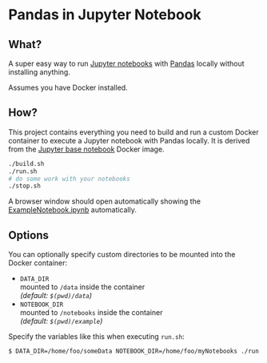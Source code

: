 # Pandas in Jupyter Notebook

## What?

A super easy way to run [Jupyter notebooks](https://jupyter-notebook.readthedocs.io/en/stable/notebook.html) with [Pandas](https://pandas.pydata.org/pandas-docs/stable/index.html) locally without installing anything.

Assumes you have Docker installed.

## How?

This project contains everything you need to build and run a custom Docker container to execute a Jupyter notebook with Pandas locally.
It is derived from the [Jupyter base notebook](https://jupyter-docker-stacks.readthedocs.io/en/latest/using/selecting.html#jupyter-base-notebook) Docker image.

```sh
./build.sh
./run.sh
# do some work with your notebooks
./stop.sh
```

A browser window should open automatically showing the [ExampleNotebook.ipynb](/example/ExampleNotebook.ipynb) automatically.

## Options

You can optionally specify custom directories to be mounted into the Docker container:

- `DATA_DIR`  
  mounted to `/data` inside the container  
  *(default: `$(pwd)/data`)*
- `NOTEBOOK_DIR`  
  mounted to `/notebooks` inside the container  
  *(default: `$(pwd)/example`)*

Specify the variables like this when executing `run.sh`:

```sh
$ DATA_DIR=/home/foo/someData NOTEBOOK_DIR=/home/foo/myNotebooks ./run.sh
```
